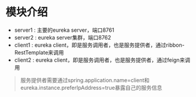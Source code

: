 # 模块介绍

- server1 : 主要的eureka server，端口8761
- server2 : eureka server集群，端口8762
- client1 : eureka client，即是服务调用者，也是服务提供者，通过ribbon-RestTemplate来调用
- client2 : eureka client，即是服务调用者，也是服务提供者，通过feign来调用

> 服务提供者需要通过spring.application.name=client和eureka.instance.preferIpAddress=true暴露自己的服务信息